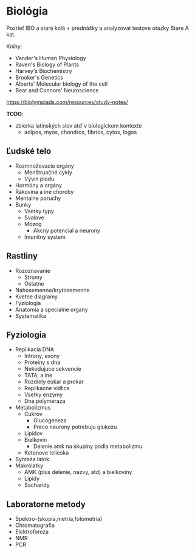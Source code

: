 # Biológia

Pozrieť IBO a staré kolá + prednášky a analyzovat testove otazky
Stare A kat.

Knihy:
- Vander's Human Physiology
- Raven's Biology of Plants
- Harvey's Biochemistry
- Brooker's Genetics
- Alberts' Molecular biology of the cell
- Bear and Connors' Neuroscience

https://biolympiads.com/resources/study-notes/

**TODO**:
- zbierka latinských slov atď v biologickom kontexte
	- adipos, myos, chondros, fibrios, cytos, logos

## Ľudské telo
- Rozmnožovacie orgány
	- Menštruačné cykly
	- Vývin plodu
- Hormóny a orgány
- Rakovina a ine choroby
- Mentalne poruchy
- Bunky
    - Vsetky typy
    - Svalove
    - Mozog
        - Akcny potencial a neurony
    - Imunitny system

## Rastliny
- Rozoznavanie
    - Stromy
    - Ostatne
- Nahosemenne/krytosemenne
- Kvetne diagramy
- Fyziologia
- Anatomia a specialne organy
- Systematika

## Fyziologia
- Replikacia DNA
    - Introny, exony
    - Proteiny s dna
    - Nekodujuce sekvencie
    - TATA, a ine
    - Rozdiely eukar a prokar
    - Replikacne vidlice
    - Vsetky enzymy
    - Dna polymeraza
- Metabolizmus
    - Cukrov
        - Glucogeneza
        - Preco neurony potrebuju glukozu
    - Lipidov
    - Bielkovin
		- Delenie amk na skupiny podla metabolizmu
    - Ketonove telieska
- Synteza latok
- Makrolatky
    - AMK (plus delenie, nazvy, atd) a bielkoviny
    - Lipidy
    - Sacharidy

## Laboratorne metody
- Spektro-(skopia,metria,fotometria)
- Chromatografia
- Elektroforeza
- NMR
- PCR
